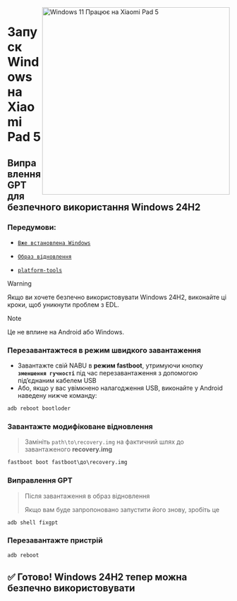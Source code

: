 <img align="right" src="https://raw.githubusercontent.com/erdilS/Port-Windows-11-Xiaomi-Pad-5/main/nabu.png" width="425" alt="Windows 11 Працює на Xiaomi Pad 5">

# Запуск Windows на Xiaomi Pad 5

## Виправлення GPT для безпечного використання Windows 24H2

### Передумови:
- [```Вже встановлена ​​Windows```](/guide/Ukrainian/selection-uk.md)

- [```Образ відновлення```](https://github.com/ArKT-7/twrp_device_xiaomi_nabu/releases/tag/mod-win)

- [```platform-tools```](https://developer.android.com/studio/releases/platform-tools)

> [!Warning]
> Якщо ви хочете безпечно використовувати Windows 24H2, виконайте ці кроки, щоб уникнути проблем з EDL.

> [!Note]
> Це не вплине на Android або Windows.

### Перезавантажтеся в режим швидкого завантаження
- Завантажте свій NABU в **режим fastboot**, утримуючи кнопку **`зменшення гучності`** під час перезавантаження з допомогою під’єднаним кабелем USB
- Або, якщо у вас увімкнено налагодження USB, виконайте у Android наведену нижче команду:
```cmd
adb reboot bootloder
```

### Завантажте модифіковане відновлення
> Замініть `path\to\recovery.img` на фактичний шлях до завантаженого **recovery.img**
```cmd
fastboot boot fastboot\до\recovery.img
```

### Виправлення GPT
> Після завантаження в образ відновлення
>
> Якщо вам буде запропоновано запустити його знову, зробіть це
```cmd
adb shell fixgpt
```

### Перезавантажте пристрій
```cmd
adb reboot
```

## ✅ Готово! Windows 24H2 тепер можна безпечно використовувати
